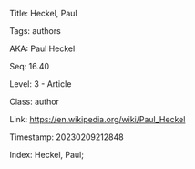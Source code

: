 Title:  Heckel, Paul

Tags:   authors

AKA:    Paul Heckel

Seq:    16.40

Level:  3 - Article

Class:  author

Link:   https://en.wikipedia.org/wiki/Paul_Heckel

Timestamp: 20230209212848

Index:  Heckel, Paul; 

